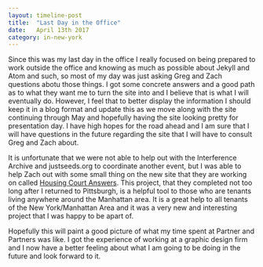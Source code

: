 ```yaml
---
layout: timeline-post
title:  "Last Day in the Office"
date:   April 13th 2017
category: in-new-york
---
```

Since this was my last day in the office I really focused on being prepared to work outside the office and knowing as much as possible about Jekyll and Atom and such, so most of my day was just asking Greg and Zach questions abotu those things. I got some concrete answers and a good path as to what they want me to turn the site into and I believe that is what I will eventually do. However, I feel that to better display the information I should keep it in a blog format and update this as we move along with the site continuing through May and hopefully having the site looking pretty for presentation day. I have high hopes for the road ahead and I am sure that I will have questions in the future regarding the site that I will have to consult Greg and Zach about.

It is unfortunate that we were not able to help out with the Interference Archive and justseeds.org to coordinate another event, but I was able to help Zach out with some small thing on the new site that they are working on called [Housing Court Answers][housing-court-answers]. This project, that they completed not too long after I returned to Pittsburgh, is a helpful tool to those who are tenants living anywhere around the Manhattan area. It is a great help to all tenants of the New York/Manhattan Area and it was a very new and interesting project that I was happy to be apart of.

Hopefully this will paint a good picture of what my time spent at Partner and Partners was like. I got the experience of working at a graphic design firm and I now have a better feeling about what I am going to be doing in the future and look forward to it.



[housing-court-answers]: http://housingcourtanswers.org/
